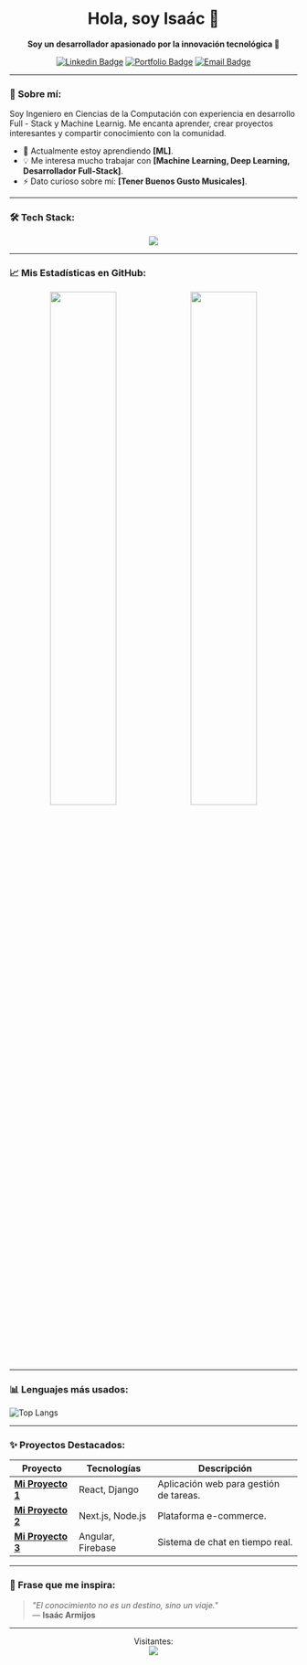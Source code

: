 <div align="center">
  
# Hola, soy Isaác 👋

**Soy un desarrollador apasionado por la innovación tecnológica 🚀**

[![Linkedin Badge](https://img.shields.io/badge/-LinkedIn-0A66C2?style=flat&logo=Linkedin&logoColor=white)](https://www.linkedin.com/in/isaacarmijosdominguez/)
[![Portfolio Badge](https://img.shields.io/badge/Portfolio-121212?style=flat&logo=google-chrome&logoColor=white)](https://portafolio-isaac-armijos.vercel.app/)
[![Email Badge](https://img.shields.io/badge/-Email-EA4335?style=flat&logo=Gmail&logoColor=white)](mailto:tuemail@gmail.com)

</div>

---

### 🚀 Sobre mí:
  
Soy Ingeniero en Ciencias de la Computación con experiencia en desarrollo Full - Stack y Machine Learnig. Me encanta aprender, crear proyectos interesantes y compartir conocimiento con la comunidad. 

- 🌱 Actualmente estoy aprendiendo **[ML]**.
- 💡 Me interesa mucho trabajar con **[Machine Learning, Deep Learning, Desarrollador Full-Stack]**.
- ⚡ Dato curioso sobre mí: **[Tener Buenos Gusto Musicales]**.

---

### 🛠️ Tech Stack:

<p align="center">
  <img src="https://skillicons.dev/icons?i=html,css,javascript,typescript,react,next,nodejs,express,python,django,angular,tailwind,sass,figma,git,github,postgres,docker" />
</p>

---

### 📈 Mis Estadísticas en GitHub:

<p align="center">
  <img width="48%" src="https://github-readme-stats.vercel.app/api?username=whatshappenedx&show_icons=true&theme=tokyonight&hide_border=true" />
  <img width="48%" src="https://github-readme-streak-stats.herokuapp.com/?user=whatshappenedx&theme=tokyonight&hide_border=true" />
</p>

---

### 📊 Lenguajes más usados:

![Top Langs](https://github-readme-stats.vercel.app/api/top-langs/?username=whatshappenedx&layout=compact&theme=tokyonight&hide_border=true)

---

### ✨ Proyectos Destacados:

| Proyecto | Tecnologías | Descripción |
|----------|-------------|-------------|
| [**Mi Proyecto 1**](https://github.com/link_proyecto1) | React, Django | Aplicación web para gestión de tareas. |
| [**Mi Proyecto 2**](https://github.com/link_proyecto2) | Next.js, Node.js | Plataforma e-commerce. |
| [**Mi Proyecto 3**](https://github.com/link_proyecto3) | Angular, Firebase | Sistema de chat en tiempo real. |

---

### 📖 Frase que me inspira:

> _"El conocimiento no es un destino, sino un viaje."_  
> — **Isaác Armijos**

---

<p align="center"> 
  Visitantes:  
  <br>
  <img src="![Visitas](https://visitor-badge.glitch.me/badge?page_id=whatshappenedx.whatshappenedx&left_color=gray&right_color=blue)
" />
</p>
